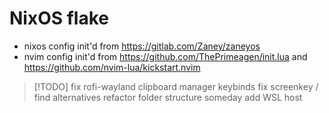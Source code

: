 # NixOS flake

- nixos config init'd from <https://gitlab.com/Zaney/zaneyos>
- nvim config init'd from <https://github.com/ThePrimeagen/init.lua> and <https://github.com/nvim-lua/kickstart.nvim>

> [!TODO]
> fix rofi-wayland clipboard manager keybinds
> fix screenkey / find alternatives
> refactor folder structure someday
> add WSL host

